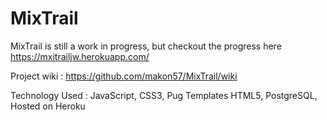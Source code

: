 # MixTrail

MixTrail is still a work in progress, but checkout the progress here https://mxitrailjw.herokuapp.com/ 

Project wiki : https://github.com/makon57/MixTrail/wiki


Technology Used :
JavaScript,
CSS3,
Pug Templates HTML5,
PostgreSQL,
Hosted on Heroku
